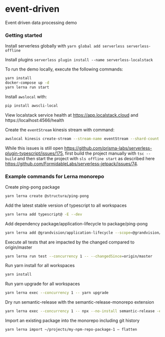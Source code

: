 # event-driven

Event driven data processing demo

### Getting started

Install serverless globally with `yarn global add serverless serverless-offline`

Install plugins `serverless plugin install --name serverless-localstack`

To run the demo locally, execute the following commands:

```bash
yarn install
docker-compose up -d
yarn lerna run start
```

Install `awslocal` with:

```bash
pip install awscli-local
```

View localstack service health at https://app.localstack.cloud and https://localhost:4566/health

Create the `eventStream` kinesis stream with command:

```bash
awslocal kinesis create-stream --stream-name eventStream --shard-count 1
```

While this issues is still open https://github.com/prisma-labs/serverless-plugin-typescript/issues/175, first build the project manually with `tsc --build` and then start the project with `sls offline start` as described here https://github.com/FormidableLabs/serverless-jetpack/issues/74.

### Example commands for Lerna monorepo

Create ping-pong package

```bash
yarn lerna create @structura/ping-pong
```

Add the latest stable version of typescript to all workspaces

```bash
yarn lerna add typescript@ -E --dev
```

Add dependency package/application-lifecycle to package/ping-pong

```bash
yarn lerna add @grandvision/application-lifecycle --scope=@grandvision/ping-pong
```

Execute all tests that are impacted by the changed compared to origin/master

```bash
yarn lerna run test --concurrency 1 -- --changedSince=origin/master
```

Run yarn install for all workspaces

```bash
yarn install
```

Run yarn upgrade for all workspaces

```bash
yarn lerna exec --concurrency 1 -- yarn upgrade
```

Dry run semantic-release with the semantic-release-monorepo extension

```bash
yarn lerna exec --concurrency 1 -- npx --no-install semantic-release -e semantic-release-monorepo --dry-run
```

Import an existing package into the monorepo including git history

```bash
yarn lerna import ~/projects/my-npm-repo-package-1 — flatten
```
